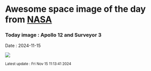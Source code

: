 
# Awesome space image of the day from [NASA](https://api.nasa.gov/)

### Today image : Apollo 12 and Surveyor 3
Date : 2024-11-15

![](https://apod.nasa.gov/apod/image/2411/KF-ApAn48-7133-4_1024.jpg)

<small>Latest update : Fri Nov 15 11:13:41 2024</small>
        